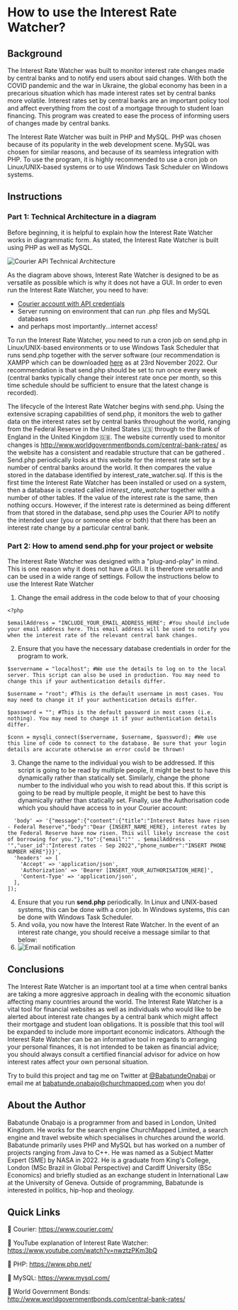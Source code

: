 # How to use the Interest Rate Watcher?

## Background
The Interest Rate Watcher was built to monitor interest rate changes made by central banks and to notify end users about said changes. With both the COVID pandemic and the war in Ukraine, the global economy has been in a precarious situation which has made interest rates set by central banks more volatile. Interest rates set by central banks are an important policy tool and affect everything from the cost of a mortgage through to student loan financing. This program was created to ease the process of informing users of changes made by central banks. 

The Interest Rate Watcher was built in PHP and MySQL. PHP was chosen because of its popularity in the web development scene. MySQL was chosen for similar reasons, and because of its seamless integration with PHP. To use the program, it is highly recommended to use a cron job on Linux/UNIX-based systems or to use Windows Task Scheduler on Windows systems. 

## Instructions

### Part 1: Technical Architecture in a diagram 
Before beginning, it is helpful to explain how the Interest Rate Watcher works in diagrammatic form. As stated, the Interest Rate Watcher is built using 
PHP as well as MySQL.

![Courier API Technical Architecture](https://user-images.githubusercontent.com/36359216/203490709-16b2401d-d42f-4d15-9b92-8bde2dc4d28b.JPG)

As the diagram above shows, Interest Rate Watcher is designed to be as versatile as possible which is why it does not have a GUI. In order to even run the Interest Rate Watcher, you need to have:
* [Courier account with API credentials](https://www.courier.com/)
* Server running on environment that can run .php files and MySQL databases
* and perhaps most importantly...internet access!  

To run the Interest Rate Watcher, you need to run a cron job on send.php in Linux/UNIX-based environments or to use Windows Task Scheduler that runs send.php together with the server software (our recommendation is XAMPP which can be downloaded [here](https://www.apachefriends.org/download.html) as at 23rd November 2022. Our recommendation is that send.php should be set to run once every week (central banks typically change their interest rate once per month, so this time schedule should be sufficient to ensure that the latest change is recorded).

The lifecycle of the Interest Rate Watcher begins with send.php. Using the extensive scraping capabilities of send.php, it monitors the web to gather data on the interest rates set by central banks throughout the world, ranging from the Federal Reserve in the United States :us: through to the Bank of England in the United Kingdom 🇬🇧. The website currently used to monitor changes is http://www.worldgovernmentbonds.com/central-bank-rates/ as the website has a consistent and readable structure that can be gathered . Send.php periodically looks at this website for the interest rate set by a number of central banks around the world. It then compares the value stored in the database identified by interest_rate_watcher.sql. If this is the first time the Interest Rate Watcher has been installed or used on a system, then a database is created called *interest_rate_watcher* together with a number of other tables. If the value of the interest rate is the same, then nothing occurs. However, if the interest rate is determined as being different from that stored in the database, send.php uses the Courier API to notify the intended user (you or someone else or both) that there has been an interest rate change by a particular central bank. 

### Part 2: How to amend send.php for your project or website
The Interest Rate Watcher was designed with a "plug-and-play" in mind. This is one reason why it does not have a GUI. It is therefore versatile and can be used in a wide range of settings. Follow the instructions below to use the Interest Rate Watcher

1. Change the email address in the code below to that of your choosing
```
<?php

$emailAddress = "INCLUDE_YOUR_EMAIL_ADDRESS_HERE"; #You should include your email address here. This email address will be used to notify you when the interest rate of the relevant central bank changes.
```

2. Ensure that you have the necessary database credentials in order for the program to work.

```
$servername = "localhost"; #We use the details to log on to the local server. This script can also be used in production. You may need to change this if your authentication details differ.

$username = "root"; #This is the default username in most cases. You may need to change it if your authentication details differ.

$password = ""; #This is the default password in most cases (i.e. nothing). You may need to change it if your authentication details differ.

$conn = mysqli_connect($servername, $username, $password); #We use this line of code to connect to the database. Be sure that your login details are accurate otherwise an error could be thrown!
```

3. Change the name to the individual you wish to be addressed. If this script is going to be read by multiple people, it might be best to have this dynamically rather than statically set. Similarly, change the phone number to the individual who you wish to read about this. If this script is going to be read by multiple people, it might be best to have this dynamically rather than statically set. Finally, use the Authorisation code which you should have access to in your Courier account:

``` $response = $client->request('POST', 'https://api.courier.com/send', [
  'body' => '{"message":{"content":{"title":"Interest Rates have risen - Federal Reserve","body":"Dear {INSERT_NAME_HERE}, interest rates by the Federal Reserve have now risen. This will likely increase the cost of borrowing for you."},"to":{"email":"' . $emailAddress . '","user_id":"Interest rates - Sep 2022","phone_number":"INSERT PHONE NUMBER HERE"}}}',
  'headers' => [
    'Accept' => 'application/json',
    'Authorization' => 'Bearer [INSERT_YOUR_AUTHORISATION_HERE]',
    'Content-Type' => 'application/json',
  ],
]);
```

4. Ensure that you run **send.php** periodically. In Linux and UNIX-based systems, this can be done with a cron job. In Windows systems, this can be done with Windows Task Scheduler.
5. And voila, you now have the Interest Rate Watcher. In the event of an interest rate change, you should receive a message similar to that below:
6. ![Email notification](https://user-images.githubusercontent.com/36359216/203496037-3be2fc0f-38ba-4d0f-b43b-fc4b698244a4.JPG)


## Conclusions

The Interest Rate Watcher is an important tool at a time when central banks are taking a more aggresive approach in dealing with the economic situation affecting many countries around the world. The Interest Rate Watcher is a vital tool for financial websites as well as individuals who would like to be alerted about interest rate changes by a central bank which might affect their mortgage and student loan obligations. It is possible that this tool will be expanded to include more important economic indicators. Although the Interest Rate Watcher can be an informative tool in regards to arranging your personal finances, it is not intended to be taken as financial advice; you should always consult a certified financial advisor for advice on how interest rates affect your own personal situation. 

Try to build this project and tag me on Twitter at [@BabatundeOnabaj](https://twitter.com/BabatundeOnabaj) or email me at babatunde.onabajo@churchmapped.com when you do!

## About the Author

Babatunde Onabajo is a programmer from and based in London, United Kingdom. He works for the search engine ChurchMapped Limited, a search engine and travel website which specialises in churches around the world. Babatunde primarily uses PHP and MySQL but has worked on a number of projects ranging from Java to C++. He was named as a Subject Matter Expert (SME) by NASA in 2022. He is a graduate from King's College, London (MSc Brazil in Global Perspective) and Cardiff University (BSc Economics) and briefly studied as an exchange student in International Law at the University of Geneva. Outside of programming, Babatunde is interested in politics, hip-hop and theology.

## Quick Links

🔗 Courier: https://www.courier.com/

🔗 YouTube explanation of Interest Rate Watcher: https://www.youtube.com/watch?v=nwztzPKm3bQ

🔗 PHP: https://www.php.net/

🔗 MySQL: https://www.mysql.com/

🔗 World Government Bonds: http://www.worldgovernmentbonds.com/central-bank-rates/

